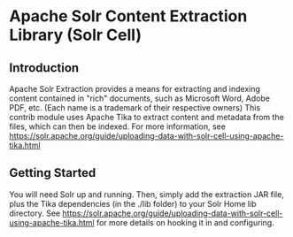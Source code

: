 Apache Solr Content Extraction Library (Solr Cell)
==================================================

Introduction
------------

Apache Solr Extraction provides a means for extracting and indexing content contained in "rich" documents, such
as Microsoft Word, Adobe PDF, etc.  (Each name is a trademark of their respective owners)  This contrib module
uses Apache Tika to extract content and metadata from the files, which can then be indexed.  For more information,
see https://solr.apache.org/guide/uploading-data-with-solr-cell-using-apache-tika.html

Getting Started
---------------
You will need Solr up and running.  Then, simply add the extraction JAR file, plus the Tika dependencies (in the ./lib folder)
to your Solr Home lib directory.  See https://solr.apache.org/guide/uploading-data-with-solr-cell-using-apache-tika.html for more details on hooking it in
 and configuring.

